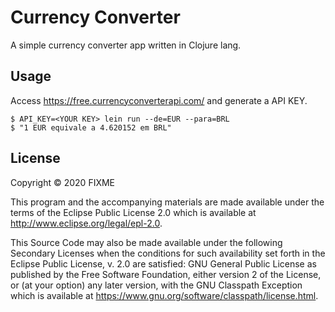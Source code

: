 # Currency Converter

A simple currency converter app written in Clojure lang.

## Usage
Access https://free.currencyconverterapi.com/ and generate a API KEY.

    $ API_KEY=<YOUR KEY> lein run --de=EUR --para=BRL 
    $ "1 EUR equivale a 4.620152 em BRL"

## License

Copyright © 2020 FIXME

This program and the accompanying materials are made available under the
terms of the Eclipse Public License 2.0 which is available at
http://www.eclipse.org/legal/epl-2.0.

This Source Code may also be made available under the following Secondary
Licenses when the conditions for such availability set forth in the Eclipse
Public License, v. 2.0 are satisfied: GNU General Public License as published by
the Free Software Foundation, either version 2 of the License, or (at your
option) any later version, with the GNU Classpath Exception which is available
at https://www.gnu.org/software/classpath/license.html.

